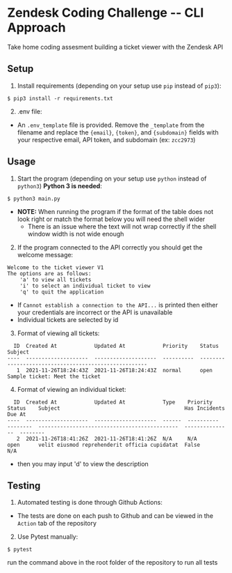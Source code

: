 # Zendesk Coding Challenge -- CLI Approach
Take home coding assesment building a ticket viewer with the Zendesk API

## Setup
1. Install requirements (depending on your setup use `pip` instead of `pip3`):
```shell
$ pip3 install -r requirements.txt
```
2. .env file:
- An `.env_template` file is provided. Remove the `_template` from the filename and replace the `{email}`, `{token}`, and `{subdomain}` fields with your respective email, API token, and subdomain (ex: `zcc2973`)

## Usage
1. Start the program (depending on your setup use `python` instead of `python3`) **Python 3 is needed**:
```shell
$ python3 main.py
```
- **NOTE:** When running the program if the format of the table does not look right or match the format below you will need the shell wider
  - There is an issue where the text will not wrap correctly if the shell window width is not wide enough 
2. If the program connected to the API correctly you should get the welcome message:
```
Welcome to the ticket viewer V1
The options are as follows:
    'a' to view all tickets
    'i' to select an individual ticket to view 
    'q' to quit the application
```
- If `Cannot establish a connection to the API...` is printed then either your credentials are incorrect or the API is unavailable 
- Individual tickets are selected by id
3. Format of viewing all tickets:
```
  ID  Created At            Updated At            Priority    Status    Subject
----  --------------------  --------------------  ----------  --------  ---------------------------------------------
   1  2021-11-26T18:24:43Z  2021-11-26T18:24:43Z  normal      open      Sample ticket: Meet the ticket
```
4. Format of viewing an individual ticket:
```
  ID  Created At            Updated At            Type    Priority    Status    Subject                                        Has Incidents    Due At
----  --------------------  --------------------  ------  ----------  --------  ---------------------------------------------  ---------------  --------
   2  2021-11-26T18:41:26Z  2021-11-26T18:41:26Z  N/A     N/A         open      velit eiusmod reprehenderit officia cupidatat  False            N/A
```
- then you may input 'd' to view the description

## Testing
1. Automated testing is done through Github Actions:
- The tests are done on each push to Github and can be viewed in the `Action` tab of the repository
2. Use Pytest manually:
```shell
$ pytest
```
run the command above in the root folder of the repository to run all tests
